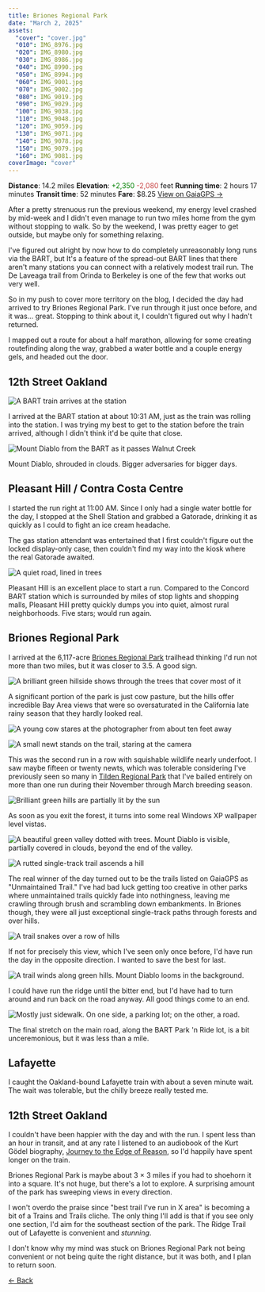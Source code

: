 ```yaml
---
title: Briones Regional Park
date: "March 2, 2025"
assets:
  "cover": "cover.jpg"
  "010": IMG_8976.jpg
  "020": IMG_8980.jpg
  "030": IMG_8986.jpg
  "040": IMG_8990.jpg
  "050": IMG_8994.jpg
  "060": IMG_9001.jpg
  "070": IMG_9002.jpg
  "080": IMG_9019.jpg
  "090": IMG_9029.jpg
  "100": IMG_9038.jpg
  "110": IMG_9048.jpg
  "120": IMG_9059.jpg
  "130": IMG_9071.jpg
  "140": IMG_9078.jpg
  "150": IMG_9079.jpg
  "160": IMG_9081.jpg
coverImage: "cover"
---
```


<span data-behavior="introduction"></span>

<span class="intro-meta intro-meta--distance">**Distance**: 14.2 miles</span>
<span class="intro-meta intro-meta--elevation">**Elevation**: <span style="color:green">+2,350</span> <span style="color:#ca4747">-2,080</span> feet</span>
<span class="intro-meta intro-meta--time">**Running time**: 2 hours 17 minutes</span>
<span class="intro-meta intro-meta--transit">**Transit time**: 52 minutes</span>
<span class="intro-meta intro-meta--fare">**Fare**: $8.25</span>
<span class="intro-meta intro-meta--link">[View on GaiaGPS →](https://www.gaiagps.com/public/udrowHChMPo0ikBkUFjpusYo/)</span>

After a pretty strenuous run the previous weekend, my energy level crashed by mid-week and I didn't even manage to run two miles home from the gym without stopping to walk. So by the weekend, I was pretty eager to get outside, but maybe only for something relaxing.

I've figured out alright by now how to do completely unreasonably long runs via the BART, but It's a feature of the spread-out BART lines that there aren't many stations you can connect with a relatively modest trail run. The De Laveaga trail from Orinda to Berkeley is one of the few that works out very well.

So in my push to cover more territory on the blog, I decided the day had arrived to try Briones Regional Park. I've run through it just once before, and it was… great. Stopping to think about it, I couldn't figured out why I hadn't returned.

I mapped out a route for about a half marathon, allowing for some creating routefinding along the way, grabbed a water bottle and a couple energy gels, and headed out the door.

<span data-behavior="anchor" data-feature-index="0" data-mile-position="0"></span>

## 12th Street Oakland

<span data-behavior="anchor" data-feature-index="0" data-mile-position="0"></span>
![A BART train arrives at the station](IMG_8976.jpg)

I arrived at the BART station at about 10:31 AM, just as the train was rolling into the station. I was trying my best to get to the station before the train arrived, although I didn't think it'd be quite that close.

<span data-behavior="anchor" data-feature-index="0" data-mile-position="14"></span>
![Mount Diablo from the BART as it passes Walnut Creek](IMG_8980.jpg)

Mount Diablo, shrouded in clouds. Bigger adversaries for bigger days.

<span data-behavior="anchor" data-feature-index="1" data-mile-position="0"></span>
## Pleasant Hill / Contra Costa Centre

<span data-behavior="anchor" data-feature-index="1" data-mile-position="0"></span>
I started the run right at 11:00 AM. Since I only had a single water bottle for the day, I stopped at the Shell Station and grabbed a Gatorade, drinking it as quickly as I could to fight an ice cream headache.

The gas station attendant was entertained that I first couldn't figure out the locked display-only case, then couldn't find my way into the kiosk where the real Gatorade awaited.

<span data-behavior="anchor" data-feature-index="1" data-mile-position="2.25"></span>
![A quiet road, lined in trees](IMG_8986.jpg)

Pleasant Hill is an excellent place to start a run. Compared to the Concord BART station which is surrounded by miles of stop lights and shopping malls, Pleasant Hill pretty quickly dumps you into quiet, almost rural neighborhoods. Five stars; would run again.

<span data-behavior="anchor" data-feature-index="1" data-mile-position="3.35" data-split></span>
## Briones Regional Park

<span data-behavior="anchor" data-feature-index="1" data-mile-position="3.36"></span>
I arrived at the 6,117-acre [Briones Regional Park](https://www.ebparks.org/parks/briones) trailhead thinking I'd run not more than two miles, but it was closer to 3.5. A good sign.

<span data-behavior="anchor" data-feature-index="1" data-mile-position="3.85"></span>
![A brilliant green hillside shows through the trees that cover most of it](IMG_8994.jpg)

A significant portion of the park is just cow pasture, but the hills offer incredible Bay Area views that were so oversaturated in the California late rainy season that they hardly looked real.

<span data-behavior="anchor" data-feature-index="1" data-mile-position="5.4"></span>
![A young cow stares at the photographer from about ten feet away](IMG_9002.jpg)

<span data-behavior="anchor" data-feature-index="1" data-mile-position="6.4"></span>
![A small newt stands on the trail, staring at the camera](IMG_9019.jpg)

This was the second run in a row with squishable wildlife nearly underfoot. I saw maybe fifteen or twenty newts, which was tolerable considering I've previously seen so many in [Tilden Regional Park](https://www.ebparks.org/parks/tilden) that I've bailed entirely on more than one run during their November through March breeding season.

<span data-behavior="anchor" data-feature-index="1" data-mile-position="7.6"></span>
![Brilliant green hills are partially lit by the sun](IMG_9029.jpg)

As soon as you exit the forest, it turns into some real Windows XP wallpaper level vistas.

<span data-behavior="anchor" data-feature-index="1" data-mile-position="8.5"></span>
![A beautiful green valley dotted with trees. Mount Diablo is visible, partially covered in clouds, beyond the end of the valley.](IMG_9038.jpg)

<span data-behavior="anchor" data-feature-index="1" data-mile-position="9.9"></span>
![A rutted single-track trail ascends a hill](IMG_9048.jpg)

The real winner of the day turned out to be the trails listed on GaiaGPS as "Unmaintained Trail." I've had bad luck getting too creative in other parks where unmaintained trails quickly fade into nothingness, leaving me crawling through brush and scrambling down embankments. In Briones though, they were all just exceptional single-track paths through forests and over hills.

<span data-behavior="anchor" data-feature-index="1" data-mile-position="11.0"></span>
![A trail snakes over a row of hills](IMG_9059.jpg)

If not for precisely this view, which I've seen only once before, I'd have run the day in the opposite direction. I wanted to save the best for last.

<span data-behavior="anchor" data-feature-index="1" data-mile-position="12.5"></span>
![A trail winds along green hills. Mount Diablo looms in the background.](IMG_9071.jpg)

I could have run the ridge until the bitter end, but I'd have had to turn around and run back on the road anyway. All good things come to an end.

<span data-behavior="anchor" data-feature-index="1" data-mile-position="14.0"></span>
![Mostly just sidewalk. On one side, a parking lot; on the other, a road.](IMG_9079.jpg)

The final stretch on the main road, along the BART Park 'n Ride lot, is a bit unceremonious, but it was less than a mile.

<span data-behavior="anchor" data-feature-index="2" data-mile-position="0" data-split></span>
## Lafayette

<span data-behavior="anchor" data-feature-index="2" data-mile-position="0"></span>
I caught the Oakland-bound Lafayette train with about a seven minute wait. The wait was tolerable, but the chilly breeze really tested me.

<span data-behavior="anchor" data-feature-index="2" data-mile-position="19.0"></span>
## 12th Street Oakland

<span data-behavior="conclusion"></span>

I couldn't have been happier with the day and with the run. I spent less than an hour in transit, and at any rate I listened to an audiobook of the Kurt Gödel biography, [Journey to the Edge of Reason](https://wwnorton.com/books/9781324005445), so I'd happily have spent longer on the train.

Briones Regional Park is maybe about 3 &times; 3 miles if you had to shoehorn it into a square. It's not huge, but there's a lot to explore. A surprising amount of the park has sweeping views in every direction.

I won't overdo the praise since "best trail I've run in X area" is becoming a bit of a Trains and Trails cliche. The only thing I'll add is that if you see only one section, I'd aim for the southeast section of the park. The Ridge Trail out of Lafayette is convenient and *stunning*.

I don't know why my mind was stuck on Briones Regional Park not being convenient or not being quite the right distance, but it was both, and I plan to return soon.

[← Back]()
